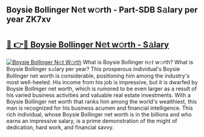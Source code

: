 ## Boysie Bollinger N𝚎t w𝚘rth - Part-SDB S𝚊lary per year ZK7xv

# <h2><a href="http://gc3dppd.nevu.top/?p=Boysie+Bollinger">🔗 👉🔴 Boysie Bollinger N𝚎t w𝚘rth - S𝚊lary</a></h2>

[![Boysie Bollinger N𝚎t W𝚘rth](https://i.imgur.com/Oavwk0R.jpeg)](http://gc3dppd.nevu.top/?p=Boysie+Bollinger)
What is Boysie Bollinger n𝚎t w𝚘rth? What is Boysie Bollinger s𝚊lary per year?
This prosperous individual's Boysie Bollinger net worth is considerable, positioning him among the industry's most well-heeled. His income from his job is impressive, but it is dwarfed by Boysie Bollinger net worth, which is rumored to be even larger as a result of his varied business activities and valuable real estate investments. With a Boysie Bollinger net worth that ranks him among the world's wealthiest, this man is recognized for his business acumen and financial intelligence. This rich individual, whose Boysie Bollinger net worth is in the billions and who earns an impressive salary, is a prime demonstration of the might of dedication, hard work, and financial savvy.

